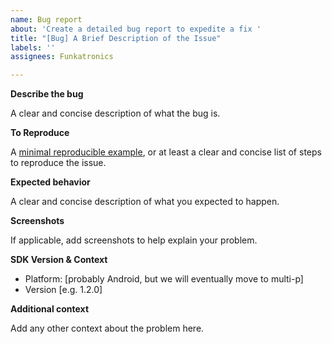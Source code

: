```yaml
---
name: Bug report
about: 'Create a detailed bug report to expedite a fix '
title: "[Bug] A Brief Description of the Issue"
labels: ''
assignees: Funkatronics

---
```


**Describe the bug**

A clear and concise description of what the bug is.

**To Reproduce**

A [minimal reproducible example](https://stackoverflow.com/help/minimal-reproducible-example), or at least a clear and concise list of steps to reproduce the issue.

**Expected behavior**

A clear and concise description of what you expected to happen.

**Screenshots**

If applicable, add screenshots to help explain your problem.

**SDK Version & Context**
 - Platform: [probably Android, but we will eventually move to multi-p]
 - Version [e.g. 1.2.0]

**Additional context**

Add any other context about the problem here.